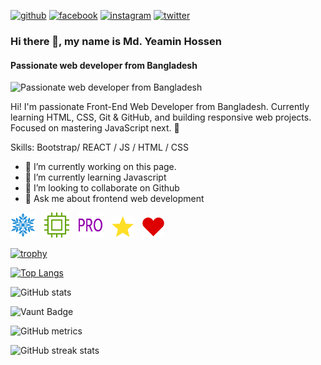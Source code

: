 [<img src='https://cdn.jsdelivr.net/npm/simple-icons@3.0.1/icons/github.svg' alt='github' height='40'>](https://github.com/yeaminhossen0)  [<img src='https://cdn.jsdelivr.net/npm/simple-icons@3.0.1/icons/facebook.svg' alt='facebook' height='40'>](https://www.facebook.com/mohammadyeamin.hossain.1)  [<img src='https://cdn.jsdelivr.net/npm/simple-icons@3.0.1/icons/instagram.svg' alt='instagram' height='40'>](https://www.instagram.com/yeamin_h_bijoy/)  [<img src='https://cdn.jsdelivr.net/npm/simple-icons@3.0.1/icons/twitter.svg' alt='twitter' height='40'>](https://twitter.com/yeamin_hbijoy)  
### Hi there 👋, my name is Md. Yeamin Hossen
#### Passionate web developer from Bangladesh
![Passionate web developer from Bangladesh](es/bahttps://scontent.fcgp13-1.fna.fbcdn.net/v/t39.30808-6/489819897_1236697528071698_3196356962141733960_n.jpg?_nc_cat=110&ccb=1-7&_nc_sid=6ee11a&_nc_eui2=AeGX0jyDKOpuNeE8D6dHC1hgm0WCSxc9UDmbRYJLFz1QOdw_GWSagfI_JoWepr9wJ5UGqjgp7Wt0wyqwo-aAuXEX&_nc_ohc=RQixyJYlmtUQ7kNvwGaiVvQ&_nc_oc=AdklthgOMi0DtqQ7DRBuYcL_k9BO8EVdcXjKUTwrO45VqrZIuictSwJea9Sy-X5YMVk&_nc_zt=23&_nc_ht=scontent.fcgp13-1.fna&_nc_gid=74YPCIOTAOw2IefbkGMdIw&oh=00_AfOznwYiVBNd5HtwrvwLbiXUhpNRUAvcqH9-5rBj9CYjHA&oe=684A5CFEnner.png)

Hi! I'm passionate Front-End Web Developer from Bangladesh. Currently learning HTML, CSS, Git & GitHub, and building responsive web projects. Focused on mastering JavaScript next. 🚀

Skills: Bootstrap/ REACT / JS / HTML / CSS

- 🔭 I’m currently working on this page. 
- 🌱 I’m currently learning Javascript 
- 👯 I’m looking to collaborate on Github 
- 💬 Ask me about frontend web development 




<a href='https://archiveprogram.github.com/'><img src='https://raw.githubusercontent.com/acervenky/animated-github-badges/master/assets/acbadge.gif' width='40' height='40'></a> <a href='https://docs.github.com/en/developers'><img src='https://raw.githubusercontent.com/acervenky/animated-github-badges/master/assets/devbadge.gif' width='40' height='40'></a> <a href='https://github.com/pricing'><img src='https://raw.githubusercontent.com/acervenky/animated-github-badges/master/assets/pro.gif' width='40' height='40'></a> <a href='https://stars.github.com/'><img src='https://raw.githubusercontent.com/acervenky/animated-github-badges/master/assets/starbadge.gif' width='35' height='35'></a> <a href='https://docs.github.com/en/github/supporting-the-open-source-community-with-github-sponsors'><img src='https://raw.githubusercontent.com/acervenky/animated-github-badges/master/assets/sponsorbadge.gif' width='35' height='35'></a> 

[![trophy](https://github-profile-trophy.vercel.app/?username=yeaminhossen0)](https://github.com/ryo-ma/github-profile-trophy)

[![Top Langs](https://github-readme-stats.vercel.app/api/top-langs/?username=yeaminhossen0)](https://github.com/anuraghazra/github-readme-stats)

![GitHub stats](https://github-readme-stats.vercel.app/api?username=yeaminhossen0&show_icons=true&count_private=true)  

![Vaunt Badge](https://api.vaunt.dev/v1/github/entities/yeaminhossen0/contributions?format=svg&private=true)  

![GitHub metrics](https://metrics.lecoq.io/yeaminhossen0)  

![GitHub streak stats](https://streak-stats.demolab.com/?user=yeaminhossen0)  

